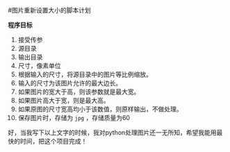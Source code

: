 #图片重新设置大小的脚本计划

**程序目标**

1. 接受传参
  1. 源目录
  2. 输出目录
  3. 尺寸，像素单位
2. 根据输入的尺寸，将源目录中的图片等比例缩放。
  1. 输入的尺寸为该图片允许的最大边长。
  2. 如果图片的宽大于高，则该参数就是最大宽。
  3. 如果图片高大于宽，则是最大高。
  4. 如果原图的尺寸宽高均小于该数值，则原样输出，不做处理。
3. 保存图片时，存储为 `jpg` ，存储质量为60

好，当我写下以上文字的时候，我对python处理图片还一无所知，希望我能用最快的时间，把这个项目完成！
